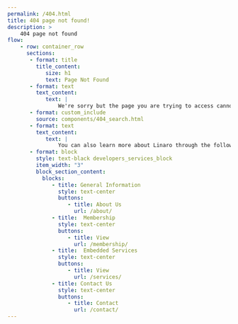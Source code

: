 ```yaml
---
permalink: /404.html
title: 404 page not found!
description: >
    404 page not found
flow:
    - row: container_row
      sections:
       - format: title
         title_content:
            size: h1
            text: Page Not Found
       - format: text
         text_content:
            text: |
                We're sorry but the page you are trying to access cannot be found. You may want to use the search feature to try and find it:
       - format: custom_include
         source: components/404_search.html
       - format: text
         text_content:
            text: |
                You can also learn more about Linaro through the following link:
       - format: block
         style: text-black developers_services_block
         item_width: "3"
         block_section_content:
           blocks:
              - title: General Information
                style: text-center
                buttons:
                   - title: About Us
                     url: /about/
              - title:  Membership
                style: text-center
                buttons:
                   - title: View
                     url: /membership/
              - title:  Embedded Services
                style: text-center
                buttons:
                   - title: View
                     url: /services/
              - title: Contact Us
                style: text-center
                buttons:
                   - title: Contact
                     url: /contact/
---
```

